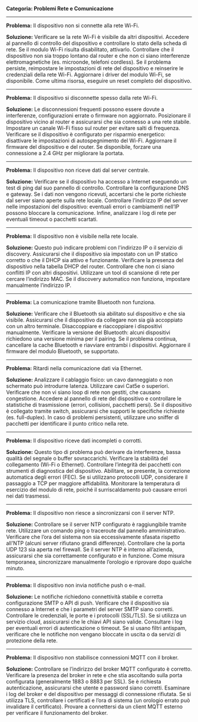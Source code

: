 **Categoria: Problemi Rete e Comunicazione**

---

**Problema:** Il dispositivo non si connette alla rete Wi-Fi.

**Soluzione:** Verificare se la rete Wi-Fi è visibile da altri dispositivi. Accedere al pannello di controllo del dispositivo e controllare lo stato della scheda di rete. Se il modulo Wi-Fi risulta disabilitato, attivarlo. Controllare che il dispositivo non sia troppo lontano dal router e che non ci siano interferenze elettromagnetiche (es. microonde, telefoni cordless). Se il problema persiste, reimpostare le impostazioni di rete del dispositivo e reinserire le credenziali della rete Wi-Fi. Aggiornare i driver del modulo Wi-Fi, se disponibile. Come ultima risorsa, eseguire un reset completo del dispositivo.

---

**Problema:** Il dispositivo si disconnette spesso dalla rete Wi-Fi.

**Soluzione:** Le disconnessioni frequenti possono essere dovute a interferenze, configurazioni errate o firmware non aggiornato. Posizionare il dispositivo vicino al router e assicurarsi che sia connesso a una rete stabile. Impostare un canale Wi-Fi fisso sul router per evitare salti di frequenza. Verificare se il dispositivo è configurato per risparmio energetico: disattivare le impostazioni di autospegnimento del Wi-Fi. Aggiornare il firmware del dispositivo e del router. Se disponibile, forzare una connessione a 2.4 GHz per migliorare la portata.

---

**Problema:** Il dispositivo non riceve dati dal server centrale.

**Soluzione:** Verificare se il dispositivo ha accesso a Internet eseguendo un test di ping dal suo pannello di controllo. Controllare la configurazione DNS e gateway. Se i dati non vengono ricevuti, accertarsi che le porte richieste dal server siano aperte sulla rete locale. Controllare l’indirizzo IP del server nelle impostazioni del dispositivo: eventuali errori o cambiamenti nell’IP possono bloccare la comunicazione. Infine, analizzare i log di rete per eventuali timeout o pacchetti scartati.

---

**Problema:** Il dispositivo non è visibile nella rete locale.

**Soluzione:** Questo può indicare problemi con l'indirizzo IP o il servizio di discovery. Assicurarsi che il dispositivo sia impostato con un IP statico corretto o che il DHCP sia attivo e funzionante. Verificare la presenza del dispositivo nella tabella DHCP del router. Controllare che non ci siano conflitti IP con altri dispositivi. Utilizzare un tool di scansione di rete per cercare l’indirizzo MAC. Se il discovery automatico non funziona, impostare manualmente l’indirizzo IP.

---

**Problema:** La comunicazione tramite Bluetooth non funziona.

**Soluzione:** Verificare che il Bluetooth sia abilitato sul dispositivo e che sia visibile. Assicurarsi che il dispositivo da collegare non sia già accoppiato con un altro terminale. Disaccoppiare e riaccoppiare i dispositivi manualmente. Verificare la versione del Bluetooth: alcuni dispositivi richiedono una versione minima per il pairing. Se il problema continua, cancellare la cache Bluetooth e riavviare entrambi i dispositivi. Aggiornare il firmware del modulo Bluetooth, se supportato.

---

**Problema:** Ritardi nella comunicazione dati via Ethernet.

**Soluzione:** Analizzare il cablaggio fisico: un cavo danneggiato o non schermato può introdurre latenza. Utilizzare cavi Cat5e o superiori. Verificare che non vi siano loop di rete non gestiti, che causano congestione. Accedere al pannello di rete del dispositivo e controllare le statistiche di trasmissione (errori, collisioni, pacchetti persi). Se il dispositivo è collegato tramite switch, assicurarsi che supporti le specifiche richieste (es. full-duplex). In caso di problemi persistenti, utilizzare uno sniffer di pacchetti per identificare il punto critico nella rete.

---

**Problema:** Il dispositivo riceve dati incompleti o corrotti.

**Soluzione:** Questo tipo di problema può derivare da interferenze, bassa qualità del segnale o buffer sovraccarichi. Verificare la stabilità del collegamento (Wi-Fi o Ethernet). Controllare l’integrità dei pacchetti con strumenti di diagnostica del dispositivo. Abilitare, se presente, la correzione automatica degli errori (FEC). Se si utilizzano protocolli UDP, considerare il passaggio a TCP per maggiore affidabilità. Monitorare la temperatura di esercizio del modulo di rete, poiché il surriscaldamento può causare errori nei dati trasmessi.

---

**Problema:** Il dispositivo non riesce a sincronizzarsi con il server NTP.

**Soluzione:** Controllare se il server NTP configurato è raggiungibile tramite rete. Utilizzare un comando ping o traceroute dal pannello amministrativo. Verificare che l’ora del sistema non sia eccessivamente sfasata rispetto all'NTP (alcuni server rifiutano grandi differenze). Controllare che la porta UDP 123 sia aperta nel firewall. Se il server NTP è interno all’azienda, assicurarsi che sia correttamente configurato e in funzione. Come misura temporanea, sincronizzare manualmente l’orologio e riprovare dopo qualche minuto.

---

**Problema:** Il dispositivo non invia notifiche push o e-mail.

**Soluzione:** Le notifiche richiedono connettività stabile e corretta configurazione SMTP o API di push. Verificare che il dispositivo sia connesso a Internet e che i parametri del server SMTP siano corretti. Controllare le credenziali, le porte e i protocolli (SSL/TLS). Se si utilizza un servizio cloud, assicurarsi che le chiavi API siano valide. Consultare i log per eventuali errori di autenticazione o timeout. Se si usano filtri antispam, verificare che le notifiche non vengano bloccate in uscita o da servizi di protezione della rete.

---

**Problema:** Il dispositivo non stabilisce connessioni MQTT con il broker.

**Soluzione:** Controllare se l’indirizzo del broker MQTT configurato è corretto. Verificare la presenza del broker in rete e che stia ascoltando sulla porta configurata (generalmente 1883 o 8883 per SSL). Se è richiesta autenticazione, assicurarsi che utente e password siano corretti. Esaminare i log del broker e del dispositivo per messaggi di connessione rifiutata. Se si utilizza TLS, controllare i certificati e l’ora di sistema (un orologio errato può invalidare il certificato). Provare a connettersi da un client MQTT esterno per verificare il funzionamento del broker.
